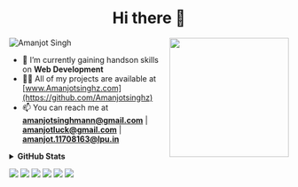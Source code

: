 <h1 align="center">Hi there  👋</h1>
<img align='right' src="https://i.imgur.com/OTKgDSt.gif" width="215">
<p align="left"> <img src="https://komarev.com/ghpvc/?username=Amanjotsinghz" alt="Amanjot Singh" /> </p>

- 🔭 I’m currently gaining handson skills on **Web Development** 
- 👨‍💻 All of my projects are available at [www.Amanjotsinghz.com](https://github.com/Amanjotsinghz)
- 📫 You can reach me at **amanjotsinghmann@gmail.com** | **amanjotluck@gmail.com** | **amanjot.11708163@lpu.in**
   

<details>	
  <summary><b>GitHub Stats</b></summary>
<img alt="" src="https://github-readme-stats.vercel.app/api?username=Amanjotsinghz&count_private=true&show_icons=truehow_icons=true&hide_border=true" /> <br>
Some Advance Stats about my GitHub Profile - https://gitstats.me/Amanjotsinghz<br>
  
</details>





[<img target="_blank" src="https://img.icons8.com/cotton/64/000000/whatsapp--v4.png"/>](https://wa.me/919815146099) [<img target="_blank" src="https://img.icons8.com/doodle/64/000000/linkedin-circled.png"/>](https://www.linkedin.com/in/amanjot-singh-665629144/) [<img target="_blank" src="https://img.icons8.com/dusk/64/000000/domain.png"/>](https://Amanjotsinghz.github.io/My-Portfolio/index.html) [<img src="https://img.icons8.com/dusk/64/000000/medium-new.png"/>](https://medium.com/@karankmehra8146287107)  [<img src="https://img.icons8.com/dusk/64/000000/instagram.png"/>](https://www.instagram.com/amanjotsinghz/)
[<img src="https://img.icons8.com/dusk/64/000000/facebook.png"/>](https://www.facebook.com/logickiller7.7/)









